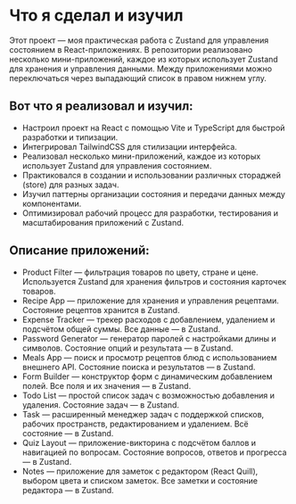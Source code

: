 # Что я сделал и изучил

Этот проект — моя практическая работа с Zustand для управления состоянием в React-приложениях. В репозитории реализовано несколько мини-приложений, каждое из которых использует Zustand для хранения и управления данными. Между приложениями можно переключаться через выпадающий список в правом нижнем углу.

## Вот что я реализовал и изучил:

- Настроил проект на React с помощью Vite и TypeScript для быстрой разработки и типизации.
- Интегрировал TailwindCSS для стилизации интерфейса.
- Реализовал несколько мини-приложений, каждое из которых использует Zustand для управления состоянием.
- Практиковался в создании и использовании различных стораджей (store) для разных задач.
- Изучил паттерны организации состояния и передачи данных между компонентами.
- Оптимизировал рабочий процесс для разработки, тестирования и масштабирования приложений с Zustand.

## Описание приложений:

- Product Filter — фильтрация товаров по цвету, стране и цене. Используется Zustand для хранения фильтров и состояния карточек товаров.
- Recipe App — приложение для хранения и управления рецептами. Состояние рецептов хранится в Zustand.
- Expense Tracker — трекер расходов с добавлением, удалением и подсчётом общей суммы. Все данные — в Zustand.
- Password Generator — генератор паролей с настройками длины и символов. Состояние опций и результата — в Zustand.
- Meals App — поиск и просмотр рецептов блюд с использованием внешнего API. Состояние поиска и результатов — в Zustand.
- Form Builder — конструктор форм с динамическим добавлением полей. Все поля и их значения — в Zustand.
- Todo List — простой список задач с возможностью добавления и удаления. Состояние задач — в Zustand.
- Task — расширенный менеджер задач с поддержкой списков, рабочих пространств, редактированием и удалением. Всё состояние — в Zustand.
- Quiz Layout — приложение-викторина с подсчётом баллов и навигацией по вопросам. Состояние вопросов, ответов и прогресса — в Zustand.
- Notes — приложение для заметок с редактором (React Quill), выбором цвета и списком заметок. Все заметки и состояние редактора — в Zustand.
